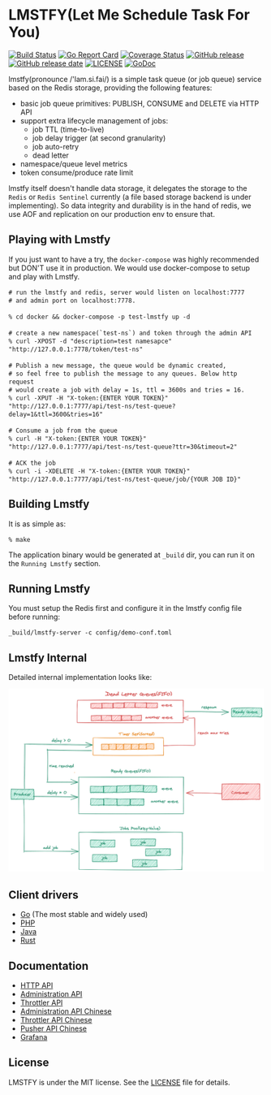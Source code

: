 # LMSTFY(Let Me Schedule Task For You) 
[![Build Status](https://github.com/bitleak/lmstfy/workflows/Lmstfy%20Actions/badge.svg)](https://github.com/bitleak/lmstfy/actions)  [![Go Report Card](https://goreportcard.com/badge/github.com/bitleak/lmstfy)](https://goreportcard.com/report/github.com/bitleak/lmstfy) [![Coverage Status](https://coveralls.io/repos/github/bitleak/lmstfy/badge.svg?branch=add-coverage-reports)](https://coveralls.io/github/bitleak/lmstfy?branch=add-coverage-reports) [![GitHub release](https://img.shields.io/github/tag/bitleak/lmstfy.svg?label=release)](https://github.com/bitleak/lmstfy/releases) [![GitHub release date](https://img.shields.io/github/release-date/bitleak/lmstfy.svg)](https://github.com/bitleak/lmstfy/releases) [![LICENSE](https://img.shields.io/github/license/bitleak/lmstfy.svg)](https://github.com/bitleak/lmstfy/blob/master/LICENSE) [![GoDoc](https://img.shields.io/badge/Godoc-reference-blue.svg)](https://godoc.org/github.com/bitleak/lmstfy)

lmstfy(pronounce /'lam.si.fai/) is a simple task queue (or job queue) service based on the Redis storage, providing the following features:

- basic job queue primitives: PUBLISH, CONSUME and DELETE via HTTP API
- support extra lifecycle management of jobs:
    * job TTL (time-to-live)
    * job delay trigger (at second granularity)
    * job auto-retry
    * dead letter
- namespace/queue level metrics
- token consume/produce rate limit

lmstfy itself doesn't handle data storage, it delegates the storage to the `Redis` or `Redis Sentinel` currently (a file based
storage backend is under implementing). So data integrity and durability is in the hand of redis,
we use AOF and replication on our production env to ensure that.

## Playing with Lmstfy 

If you just want to have a try, the `docker-compose` was highly recommended but DON'T use it in production. 
We would use docker-compose to setup and play with Lmstfy.

```shell
# run the lmstfy and redis, server would listen on localhost:7777
# and admin port on localhost:7778.

% cd docker && docker-compose -p test-lmstfy up -d

# create a new namespace(`test-ns`) and token through the admin API
% curl -XPOST -d "description=test namesapce" "http://127.0.0.1:7778/token/test-ns" 

# Publish a new message, the queue would be dynamic created,
# so feel free to publish the message to any queues. Below http request
# would create a job with delay = 1s, ttl = 3600s and tries = 16.
% curl -XPUT -H "X-token:{ENTER YOUR TOKEN}" "http://127.0.0.1:7777/api/test-ns/test-queue?delay=1&ttl=3600&tries=16" 

# Consume a job from the queue
% curl -H "X-token:{ENTER YOUR TOKEN}" "http://127.0.0.1:7777/api/test-ns/test-queue?ttr=30&timeout=2" 

# ACK the job
% curl -i -XDELETE -H "X-token:{ENTER YOUR TOKEN}" "http://127.0.0.1:7777/api/test-ns/test-queue/job/{YOUR JOB ID}" 
```

## Building Lmstfy

It is as simple as:

```shell
% make
```

The application binary would be generated at `_build` dir, you can run it on the `Running Lmstfy` section.

## Running Lmstfy

You must setup the Redis first and configure it in the lmstfy config file before running:

```
_build/lmstfy-server -c config/demo-conf.toml
```

## Lmstfy Internal

Detailed internal implementation looks like:

![lmstfy internal](https://raw.githubusercontent.com/bitleak/lmstfy/master/doc/lmstfy-internal.png)

## Client drivers

* [Go](https://github.com/bitleak/lmstfy/tree/master/client) (The most stable and widely used)
* [PHP](https://github.com/bitleak/php-lmstfy-client)
* [Java](https://github.com/bitleak/java-lmstfy-client)
* [Rust](https://github.com/bitleak/rust-lmstfy-client)

## Documentation

* [HTTP API](https://github.com/bitleak/lmstfy/blob/master/doc/API.md)
* [Administration API](https://github.com/bitleak/lmstfy/blob/master/doc/administration.en.md)
* [Throttler API](https://github.com/bitleak/lmstfy/blob/master/doc/throttler.en.md)
* [Administration API Chinese](https://github.com/bitleak/lmstfy/blob/master/doc/administration.cn.md)
* [Throttler API Chinese](https://github.com/bitleak/lmstfy/blob/master/doc/throttler.cn.md)
* [Pusher API Chinese](https://github.com/bitleak/lmstfy/blob/master/doc/pusher.cn.md)
* [Grafana](https://grafana.com/grafana/dashboards/12748)

## License
LMSTFY is under the MIT license. See the [LICENSE](https://github.com/bitleak/lmstfy/blob/master/LICENSE) file for details.
